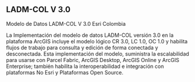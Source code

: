 ## LADM-COL V 3.0
Modelo de Datos LADM-COL V 3.0 Esri Colombia

La Implementación del modelo de datos LADM-COL versión 3.0 en la plataforma ArcGIS incluye el modelo lógico CR 3.0, LC 1.0, OC 1.0 y habilita flujos de trabajo para consulta y edición de forma conectada y desconectada. Esta implementación del modelo, suministra la escalabilidad para usarse con Parcel Fabric, ArcGIS Desktop, ArcGIS Online y ArcGIS Enterprise; también habilita la interoperabilidad e integración con plataformas No Esri y Plataformas Open Source.


